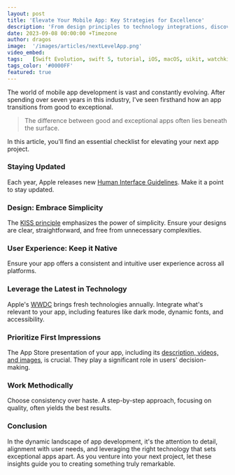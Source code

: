 ```yaml
---
layout: post
title: 'Elevate Your Mobile App: Key Strategies for Excellence'
description: 'From design principles to technology integrations, discover the essentials to enhance your mobile application's quality and performance.'
date: 2023-09-08 00:00:00 +Timezone
author: dragos
image:  '/images/articles/nextLevelApp.png'
video_embed:
tags:   [Swift Evolution, swift 5, tutorial, iOS, macOS, uikit, watchkit, tvos, watchos, iphone, apple]
tags_color: '#0000FF'
featured: true
---
```

The world of mobile app development is vast and constantly evolving. After spending over seven years in this industry, I've seen firsthand how an app transitions from good to exceptional.

> The difference between good and exceptional apps often lies beneath the surface.

In this article, you'll find an essential checklist for elevating your next app project.

### Staying Updated
Each year, Apple releases new [Human Interface Guidelines](https://developer.apple.com/design/human-interface-guidelines/). Make it a point to stay updated.

### Design: Embrace Simplicity
The [KISS principle](https://en.wikipedia.org/wiki/KISS_principle) emphasizes the power of simplicity. Ensure your designs are clear, straightforward, and free from unnecessary complexities.

### User Experience: Keep it Native
Ensure your app offers a consistent and intuitive user experience across all platforms.

### Leverage the Latest in Technology
Apple's [WWDC](https://developer.apple.com/wwdc19/) brings fresh technologies annually. Integrate what's relevant to your app, including features like dark mode, dynamic fonts, and accessibility.

### Prioritize First Impressions
The App Store presentation of your app, including its [description, videos, and images](https://developer.apple.com/app-store/app-previews/), is crucial. They play a significant role in users' decision-making.

### Work Methodically
Choose consistency over haste. A step-by-step approach, focusing on quality, often yields the best results.

### Conclusion
In the dynamic landscape of app development, it's the attention to detail, alignment with user needs, and leveraging the right technology that sets exceptional apps apart. As you venture into your next project, let these insights guide you to creating something truly remarkable.
